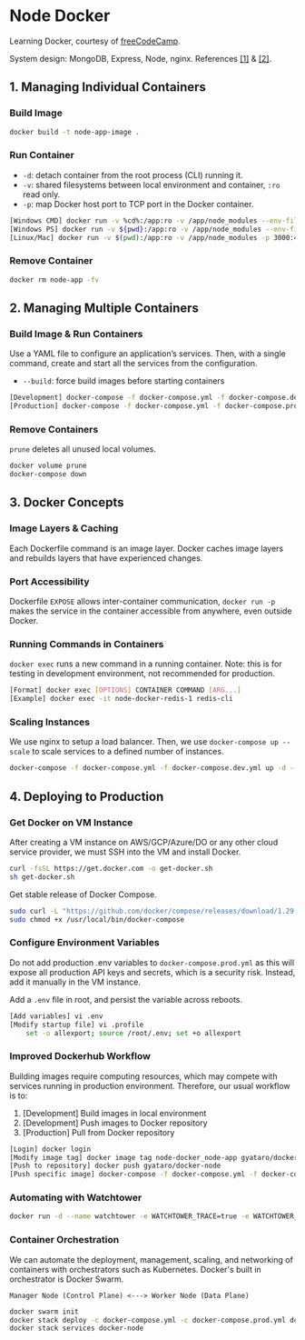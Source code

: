 # **Node Docker**
Learning Docker, courtesy of [freeCodeCamp](https://www.youtube.com/watch?v=9zUHg7xjIqQ).

System design: MongoDB, Express, Node, nginx. References [[1]](https://losikov.medium.com/part-9-docker-docker-compose-complete-intro-2cfcc510bd8e) & [[2]](http://docs.opencb.org/display/cellbase/Architecture).

## **1. Managing Individual Containers**
### Build Image
```bash
docker build -t node-app-image .
```

### Run Container
- `-d`: detach container from the root process (CLI) running it.
- `-v`: shared filesystems between local environment and container, `:ro` read only.
- `-p`: map Docker host port to TCP port in the Docker container.
```bash
[Windows CMD] docker run -v %cd%:/app:ro -v /app/node_modules --env-file ./.env -p 3000:4000 -d --name node-app node-app-image
[Windows PS] docker run -v ${pwd}:/app:ro -v /app/node_modules --env-file ./.env -p 3000:4000 -d --name node-app node-app-image
[Linux/Mac] docker run -v $(pwd):/app:ro -v /app/node_modules -p 3000:4000 -d --name node-app node-app-image
```

### Remove Container
```bash
docker rm node-app -fv
```

## **2. Managing Multiple Containers**
### Build Image & Run Containers
Use a YAML file to configure an application’s services. Then, with a single command, create and start all the services from the configuration. 
- `--build`: force build images before starting containers
```bash
[Development] docker-compose -f docker-compose.yml -f docker-compose.dev.yml up -d --build
[Production] docker-compose -f docker-compose.yml -f docker-compose.prod.yml up -d --build
```

### Remove Containers
`prune` deletes all unused local volumes.
```bash
docker volume prune
docker-compose down
```

## **3. Docker Concepts**
### Image Layers & Caching
Each Dockerfile command is an image layer. Docker caches image layers and rebuilds layers that have experienced changes.

### Port Accessibility
Dockerfile `EXPOSE` allows inter-container communication, `docker run -p` makes the service in the container accessible from anywhere, even outside Docker.

### Running Commands in Containers
`docker exec` runs a new command in a running container. Note: this is for testing in development environment, not recommended for production.
```bash
[Format] docker exec [OPTIONS] CONTAINER COMMAND [ARG...]
[Example] docker exec -it node-docker-redis-1 redis-cli
```

### Scaling Instances
We use nginx to setup a load balancer. Then, we use `docker-compose up --scale` to scale services to a defined number of instances.
```bash
docker-compose -f docker-compose.yml -f docker-compose.dev.yml up -d --scale node-app=2
```

## 4. **Deploying to Production**
### Get Docker on VM Instance
After creating a VM instance on AWS/GCP/Azure/DO or any other cloud service provider, we must SSH into the VM and install Docker.
```bash
curl -fsSL https://get.docker.com -o get-docker.sh
sh get-docker.sh
```
Get stable release of Docker Compose.
```bash
sudo curl -L "https://github.com/docker/compose/releases/download/1.29.2/docker-compose-$(uname -s)-$(uname -m)" -o /usr/local/bin/docker-compose
sudo chmod +x /usr/local/bin/docker-compose
```

### Configure Environment Variables
Do not add production .env variables to `docker-compose.prod.yml` as this will expose all production API keys and secrets, which is a security risk. Instead, add it manually in the VM instance.

Add a `.env` file in root, and persist the variable across reboots.
```bash
[Add variables] vi .env
[Modify startup file] vi .profile
    set -o allexport; source /root/.env; set +o allexport
```

### Improved Dockerhub Workflow
Building images require computing resources, which may compete with services running in production environment. Therefore, our usual workflow is to:
1. [Development] Build images in local environment
2. [Development] Push images to Docker repository
3. [Production] Pull from Docker repository
```bash
[Login] docker login
[Modify image tag] docker image tag node-docker_node-app gyataro/docker-node
[Push to repository] docker push gyataro/docker-node
[Push specific image] docker-compose -f docker-compose.yml -f docker-compose.prod.yml push node-app
```

### Automating with Watchtower
```bash
docker run -d --name watchtower -e WATCHTOWER_TRACE=true -e WATCHTOWER_DEBUG=true -e WATCHTOWER_POLL_INTERVAL=50 -v /var/run/docker.sock:/var/run/docker.sock containrrr/watchtower docker-node_node-app_1
```

### Container Orchestration
We can automate the deployment, management, scaling, and networking of containers with orchestrators such as Kubernetes. Docker's built in orchestrator is Docker Swarm.
```
Manager Node (Control Plane) <---> Worker Node (Data Plane)
```
```bash
docker swarm init
docker stack deploy -c docker-compose.yml -c docker-compose.prod.yml docker-node
docker stack services docker-node
```